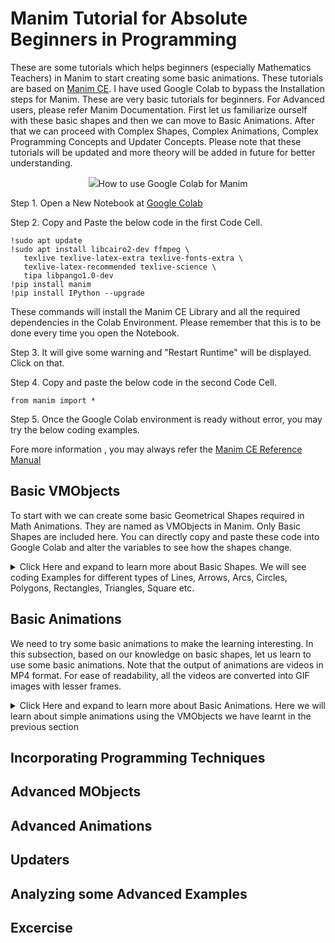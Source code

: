 # Manim Tutorial for Absolute Beginners in Programming
These are some tutorials which helps beginners (especially Mathematics Teachers) in Manim to start creating some basic animations. These tutorials are based on [Manim CE](https://docs.manim.community/).
I have used Google Colab to bypass the Installation steps for Manim. These are very basic tutorials for beginners. For Advanced users, please refer Manim Documentation. First let us familiarize ourself with these basic shapes and then we can move to Basic Animations. After that we can proceed with Complex Shapes, Complex Animations, Complex Programming Concepts and Updater Concepts. Please note that these tutorials will be updated and more theory will be added in future for better understanding.


<p align="center"><img src ="/assets/basic_animations/create.gif /></p> 



## How to use Google Colab for Manim
 Step 1. Open a New Notebook at [Google Colab](https://colab.research.google.com/)
 
 Step 2. Copy and Paste the below code in the first Code Cell.
 ```
!sudo apt update
!sudo apt install libcairo2-dev ffmpeg \
    texlive texlive-latex-extra texlive-fonts-extra \
    texlive-latex-recommended texlive-science \
    tipa libpango1.0-dev
!pip install manim
!pip install IPython --upgrade
```

These commands will install the Manim CE Library and all the required dependencies in the Colab Environment. Please remember that this is to be done every time you open the Notebook.

Step 3. It will give some warning and "Restart Runtime" will be displayed. Click on that.

Step 4. Copy and paste the below code in the second Code Cell.

```
from manim import *
```
Step 5. Once the Google Colab environment is ready without error, you may try the below coding examples.

Fore more information , you may always refer the [Manim CE Reference Manual](https://docs.manim.community/en/stable/reference.html)

## Basic VMObjects
To start with we can create some basic Geometrical Shapes required in Math Animations. They are named as VMObjects in Manim. Only Basic Shapes are included here. You can directly copy and paste these code into Google Colab and alter the variables to see how the shapes change.

<details>
<summary> Click Here and expand to learn more about Basic Shapes. We will see coding Examples for different types of Lines, Arrows, Arcs, Circles, Polygons, Rectangles, Triangles, Square etc. </summary>
    
## 1. Lines
### Example 1

```
%%manim -qm -v WARNING LineExample1

class LineExample1(Scene):
    def construct(self):

      line1=Line(1*RIGHT,1*LEFT)
      self.add(line1)
```
![LineExample1](https://github.com/sajanpphilip/manim_fundamentals/assets/104676396/b68b6967-39f1-4bab-9108-d8f3c684f441.PNG)

### Example 2

```
%%manim -qm -v WARNING LineExample2

class LineExample2(Scene):
    def construct(self):

      line1=Line([0,0,0], [2,2,2])
      self.add(line1)
```
![LineExample2](https://github.com/sajanpphilip/manim_fundamentals/assets/104676396/7e5cb674-9814-453e-9c4c-99f7b7b38442)


### Example 3

```
%%manim -qm -v WARNING LineExample3

class LineExample3(Scene):
    def construct(self):

      dot1=Dot(UP)
      dot2=Dot(DOWN)
      line=Line(dot1,dot2)
      self.add(dot1,dot2,line)
```
![LineExample3](https://github.com/sajanpphilip/manim_fundamentals/assets/104676396/5cdab846-394f-4ef9-8405-91a865306b88)

### Exampele 4

```
%%manim -qm -v WARNING LineExample4

class LineExample4(Scene):
    def construct(self):

      circle1=Circle(radius=1).move_to(2*RIGHT)
      circle2=Circle(radius=2).move_to(2*LEFT)
      line=Line(circle1.get_center(),circle2.get_center())
      self.add(circle1,circle2,line)

````
![LineExample4](https://github.com/sajanpphilip/manim_fundamentals/assets/104676396/ed76c834-1b85-465c-824c-5889a85b61c1) 

### Line Example 5

```
%%manim -qm -v WARNING LineExample5

class LineExample5(Scene):
    def construct(self):

      dot1=Dot(UP)
      dot2=Dot(DOWN)
      dot3=Dot(2*RIGHT, color = RED)
      line=Line(dot1,dot2)
      proj_point = line.get_projection(dot3.get_center()) # dot3.get_center() is used to get the exact coordinate
      dot4= Dot(proj_point, color = RED)
      proj_line = Line(dot3.get_center(),proj_point, color = BLUE)
      self.add(dot1,dot2,dot3,dot4,line,proj_line)

```
![Example 5](https://github.com/sajanpphilip/manim_fundamentals/assets/104676396/21e0fcf9-86ce-4695-85fb-a5bf6f903341)

### Line Example 6

```
%%manim -qm -v WARNING LineExample6

class LineExample6(Scene):
    def construct(self):

      square1=Square(side_length = 2.0, color = RED).shift(2*RIGHT)
      square2=Square(side_length = 1.0, color = BLUE).shift(2*LEFT)
      line=Line(square1.get_corner(UR),square2.get_edge_center(DOWN))
      self.add(square1,square2,line)

```
![Example 6](https://github.com/sajanpphilip/manim_fundamentals/assets/104676396/f116f199-1068-4a47-a952-7cc6b874e575)


### Line Example 7

```
%%manim -qm -v WARNING LineExample7

class LineExample7(Scene):
    def construct(self):

      line1 = Line()
      line2 = Line()
      line3 = Line()
      line4 = Line()
      lines = VGroup(line1, line2, line3, line4).arrange(DOWN, buff=1)
      self.add(lines)
```
![Example 7](https://github.com/sajanpphilip/manim_fundamentals/assets/104676396/8fe125c1-6977-4400-873d-eec82a8b3dc0)

### Line Example 8

```
%%manim -qm -v WARNING LineExample8

class LineExample8(Scene):
    def construct(self):

      line1 = Line(color = PURPLE, stroke_width = 40)
      line2 = Line(color = BLUE_D, stroke_width = 40)
      line3 = Line(color = BLUE_C,stroke_width = 40)
      line4 = Line(color = GREEN_D, stroke_width = 40)
      line5 = Line(color = YELLOW_C, stroke_width = 40)
      line6 = Line(color = GOLD, stroke_width = 40)
      line7 = Line (color = RED, stroke_width = 40)
      lines = VGroup(line1, line2, line3, line4, line5, line6,line7).arrange(DOWN, buff = 0.4)
      self.add(lines)
```
![Example 8](https://github.com/sajanpphilip/manim_fundamentals/assets/104676396/cc53d50d-4941-4561-84e6-14995338ff25)

  
## 1.1 Dashed Lines
### Example 1
```
%%manim -qm -v WARNING DashedLineExample1 

class DashedLineExample1(Scene):
    def construct(self):

      dashed_line1 = DashedLine(2*UL, 2*UR)
      dashed_line2 = DashedLine(2*LEFT, 2*RIGHT, dash_length = 0.5)      
      dashed_line3 = DashedLine(2*DL, 2*DR, dash_length = 0.5, dashed_ratio = 0.9)
      dashed_line4 = DashedLine(dashed_line1.get_end(),dashed_line2.get_start())
      dashed_line5 = DashedLine(dashed_line2.get_last_handle(), dashed_line3.get_first_handle())


      self.add(dashed_line1, dashed_line2, dashed_line3,dashed_line4, dashed_line5)
```
![Dashed_Line Example 1](https://github.com/sajanpphilip/manim_fundamentals/assets/104676396/d7ad2f0e-84c3-4067-a67b-00f01f8bb477)





## 1.2 Arrow
### Example 1 

```
%%manim -qm -v WARNING ArrowExample1 

class ArrowExample1(Scene):
   def construct(self):

      arrow1 = Arrow(stroke_width=5, buff=0.1, max_tip_length_to_length_ratio=0.1, max_stroke_width_to_length_ratio=5, start=UL, end = UR, color = RED)
      arrow2 = Arrow(stroke_width=10, buff=0.2, max_tip_length_to_length_ratio=0.25, max_stroke_width_to_length_ratio=10, start = LEFT, end = RIGHT, color = BLUE)
      arrow3 = Arrow(stroke_width=20, buff=0.4, max_tip_length_to_length_ratio=0.5, max_stroke_width_to_length_ratio=20, start = DL, end = DR, color = GREEN)
      

      self.add(arrow1, arrow2, arrow3)
```
![Arrow](https://github.com/sajanpphilip/manim_fundamentals/assets/104676396/3368c97b-2071-494f-b016-d4a383bc73a6)

## 1.3 Double Arrow
### Example 1
```
%%manim -qm -v WARNING DoubleArrowExample1 

class DoubleArrowExample1(Scene):
   def construct(self):

      double_arrow1 = DoubleArrow(stroke_width=5, buff=0.1, max_tip_length_to_length_ratio=0.1, max_stroke_width_to_length_ratio=5, start=UL, end = UR, color = RED)
      double_arrow2 = DoubleArrow(stroke_width=10, buff=0.2, max_tip_length_to_length_ratio=0.25, max_stroke_width_to_length_ratio=10, start = LEFT, end = RIGHT, color = BLUE)
      double_arrow3 = DoubleArrow(stroke_width=20, buff=0.4, max_tip_length_to_length_ratio=0.5, max_stroke_width_to_length_ratio=20, start = DL, end = DR, color = GREEN)
      

      self.add(double_arrow1, double_arrow2, double_arrow3)
```
![doublearrow](https://github.com/sajanpphilip/manim_fundamentals/assets/104676396/c719d7e1-659b-4ce9-bd99-a436b57cfb15)

## 1.4 Tangent Line
### Example 1

```
%%manim -qm -v WARNING TangentLineExample1 

class TangentLineExample1(Scene):
    def construct(self):
      
        circle = Circle(radius=3)
        line_1 = TangentLine(circle, alpha = 0.0, length = 5, color=RED) 
        line_2 = TangentLine(circle, alpha = 0.25, length = 5, color=BLUE)
        line_3 = TangentLine(circle, alpha = 0.5, length = 5, color = GREEN) 
        line_4 = TangentLine(circle, alpha = 0.75, length = 5, color = YELLOW) 

        self.add(circle, line_1, line_2, line_3, line_4)
```
![Tangent Line](https://github.com/sajanpphilip/manim_fundamentals/assets/104676396/86620eaa-be69-4dec-8cdc-73d973daa0c7)

## 2. Arc
### Example 1

```
%%manim -qm -v WARNING ArcExample1 

class ArcExample1(Scene):
    def construct(self):
        arc1 = Arc(radius=1.0, start_angle=0, angle = 3*PI/4.0, num_components=15, arc_center=2*RIGHT)
        line1= Line(arc1.get_center(), arc1.get_start(), color = YELLOW)
        line2 = Line(arc1.get_center(), arc1.get_end(), color = BLUE)
        

        self.add(arc1,line1, line2)
```

![arc](https://github.com/sajanpphilip/manim_fundamentals/assets/104676396/ca1b96ce-5df2-4569-914d-ea4757d1b76a)

## 2.1 Circle
### Example 1

```
%%manim -qm -v WARNING CircleExample1

class CircleExample1(Scene):
    def construct(self):
      
        circle_1 = Circle(radius=1.0, color = BLUE).move_to(2*RIGHT)
        circle_2 = Circle(radius=1.5, color=RED).next_to(circle_1, buff=0.5)
        circle_3 = Circle(radius=1.0, color=GOLD, fill_opacity=0.5)
        circle_4 = Circle(radius = 0.5, color = WHITE)
        circle_5 = Circle(radius = 0.5, color = GREEN)
        circle_6 = Circle(radius = 0.5, color = PURPLE)
        circle_7 = Circle.from_three_points(2*LEFT,2*DOWN,1*LEFT)
        circ_group = Group(circle_4, circle_5, circle_6).arrange(buff=0.5).move_to(2*UP)


        self.add(circle_1, circle_2, circle_3, circle_4, circ_group, circle_7)
```
![circle](https://github.com/sajanpphilip/manim_fundamentals/assets/104676396/a866d6ff-8538-4edb-80ae-b421a4167b31)

### Example 2

```
%%manim -qm -v WARNING CircleExample2

class CircleExample2(Scene):
    def construct(self):
      
        circle_1 = Circle(radius=3.0, color = BLUE).move_to(2*RIGHT)
        p1 = circle_1.point_at_angle(PI/2.0)
        p2 = circle_1.point_at_angle(3*PI/2.0)
        p3 = circle_1.point_at_angle(PI)
        p4 = circle_1.point_at_angle(0)
        line1 = Line(p1,p2, color = RED)
        line2 = Line(p3,p4, color = GREEN)

        self.add(circle_1, line1, line2)
```
![circle 2](https://github.com/sajanpphilip/manim_fundamentals/assets/104676396/a1b05d9e-69d3-4b83-a1fa-7ad3d5f157c3)

### Example 3

```
%%manim -qm -v WARNING CircleExample3

class CircleExample3(Scene):
    def construct(self):

      triangle1 = Triangle (color = RED).move_to(5*LEFT)
      circle_1 = Circle(color = WHITE).surround(triangle1,buffer_factor=1.5)
      triangle2 = Triangle (color= BLUE).move_to(2*LEFT)
      circle_2 = Circle(color = GREEN).surround(triangle2,buffer_factor = 0.25)
      line = Line(0.5*LEFT, 0.5*RIGHT)
      circle_3 = Circle(color = GOLD).surround(line)
      square1 = Square(side_length=1.0).move_to(2*RIGHT)
      circle_4 = Circle(color = BLUE).surround(square1,buffer_factor=1.5)
      square2 = Square(side_length=1.0).move_to(5*RIGHT)
      circle_5 = Circle(color = YELLOW).surround(square2,buffer_factor=0.25)

      self.add(triangle1, triangle2, line, square1, square2, circle_1, circle_2, circle_3, circle_4, circle_5)
```

![circle 3](https://github.com/sajanpphilip/manim_fundamentals/assets/104676396/a75c12eb-0d9a-4794-9770-aba775b65f01)
## 2.2 Ellipse

### Example 1
```
%%manim -qm -v WARNING EllipseExample1

class EllipseExample1(Scene):
    def construct(self):
        ellipse_1 = Ellipse(width=2.0, height=4.0, color=RED,).move_to(2*LEFT)
        ellipse_2 = Ellipse(width=4.0, height=3.0, color=BLUE, fill_color= BLUE, fill_opacity = 0.5).move_to(2*UR)
        
        self.add(ellipse_1,ellipse_2)
```
![ellipse example](https://github.com/sajanpphilip/manim_fundamentals/assets/104676396/4cfd6599-b383-417b-88ed-1e875a07c8ba)


## 2.3 ArcBetweenPoints

### Example 1
```
%%manim -qm -v WARNING ArcBetweenPointsExample1

class ArcBetweenPointsExample1(Scene):
    def construct(self):
      arc1=ArcBetweenPoints(start = 2.0*RIGHT, end = 2.0*UP, stroke_color = RED, stroke_width = 2.0)
      arc2=ArcBetweenPoints(start = 3.0*LEFT, end = ORIGIN, stroke_color = BLUE)
      arc3=ArcBetweenPoints(start = 1.0*UP, end = 1.0*LEFT,radius=7.0, color = GREEN)
      arc4 = ArcBetweenPoints(start = 1*RIGHT, end = 2.5*UP, angle = 3.14, color = PURPLE)
      self.add(arc1,arc2,arc3,arc4)
```

![arcpoints](https://github.com/sajanpphilip/manim_fundamentals/assets/104676396/f3d75bdf-18e8-4929-8f71-292b6df00067)

## 2.4 CurvedArrow

### Example 1
```
%%manim -qm -v WARNING CurvedArrowExample1

class CurvedArrowExample1(Scene):
   def construct(self):

      c_arrow1 = CurvedArrow(stroke_width=5,start_point=UL, end_point = UR, color = RED)
      c_arrow2 = CurvedArrow(stroke_width=10,start_point = LEFT, end_point = RIGHT, color = BLUE)
      c_arrow3 = CurvedArrow(stroke_width=20, start_point = DL, end_point = DR, color = GREEN)


      self.add(c_arrow1, c_arrow2, c_arrow3)
```
![carrow](https://github.com/sajanpphilip/manim_fundamentals/assets/104676396/e3a2339e-3596-4cc9-b0b7-f245e738a7af)

## 2.5 CurvedDoubleArrow

```
%%manim -qm -v WARNING CurvedDoubleArrowExample1

class CurvedDoubleArrowExample1(Scene):
   def construct(self):

      cd_arrow1 = CurvedDoubleArrow(stroke_width=5,start_point=UL, end_point = UR, color = RED)
      cd_arrow2 = CurvedDoubleArrow(stroke_width=10,start_point = LEFT, end_point = RIGHT, color = BLUE)
      cd_arrow3 = CurvedDoubleArrow(stroke_width=20, start_point = DL, end_point = DR, color = GREEN)


      self.add(cd_arrow1, cd_arrow2, cd_arrow3)
```

 ![cdarrow](https://github.com/sajanpphilip/manim_fundamentals/assets/104676396/042a7ed8-7deb-4715-ab09-99f60da52e8b)

 ## 2.6 Annulus
 ```
%%manim -qm -v WARNING AnnulusExample1

class AnnulusExample1(Scene):
    def construct(self):

        annulus_1 = Annulus(inner_radius=1, outer_radius=2).shift(1*UL)
        annulus_2 = Annulus(inner_radius=0.5, outer_radius=0.9, color=RED, fill_opacity = 0.5, stroke_width=3).next_to(annulus_1, RIGHT)
        
        self.add(annulus_1, annulus_2)

```
![annulus](https://github.com/sajanpphilip/manim_fundamentals/assets/104676396/a6d6d1a8-cc4c-4bb6-8eb8-397adc16a19e)


## 2.7  Dot

```
%%manim -qm -v WARNING DotExample1

class DotExample1(Scene):
    def construct(self):

        dot1 = Dot(point=2*LEFT, radius=0.1, stroke_width=2, fill_opacity=0.5, color=BLUE)
        dot2 = Dot(point = 2*RIGHT, color = GREEN)
        l_dot3 = LabeledDot(Text("ii", color=BLUE))
        l_dot4 = LabeledDot(Text("3", color = WHITE, font_size = 15), radius = 0.2, fill_opacity = 0.5).next_to(dot1)
        l_dot5 = LabeledDot(MathTex("x", color = GOLD)).next_to(dot2)
        a_dot6 = AnnotationDot(radius = 1.0, stroke_width = 2, stroke_color = RED, fill_color = RED, fill_opacity=0.2)
        

        
        self.add(dot1,dot2,l_dot3,l_dot4, l_dot5, a_dot6)
```
![dot](https://github.com/sajanpphilip/manim_fundamentals/assets/104676396/8b81bc6e-d309-4da4-8840-598a4dcd9c14)

## 3. Polygram
```
%%manim -qm -v WARNING PolygramExample

class PolygramExample(Scene):
    def construct(self):

      polygram = Polygram([[0, 2, 0],[1, 3, 1], [3, -1, 0], [3, -1, 0],[1, 2, 3],[2, -3, 2]],
                            [[-1, -1, 2],[1, -3, 2],[2, -1, 2]],color = RED)

      self.add(polygram)
```

![polygram](https://github.com/sajanpphilip/manim_fundamentals/assets/104676396/8032e274-4d53-441e-9646-6bd3c8e8cd31)

## 3.1 Regular Polygram
```%%manim -qm -v WARNING RegularPolygramExample

class RegularPolygramExample(Scene):
    def construct(self):
        pentagram = RegularPolygram(5, radius=2)
        hexagram = RegularPolygram(6, radius = 2.5, density = 2, start_angle=3*PI/4.0, color = RED).next_to(pentagram)
        decagram = RegularPolygram(10, radius = 2.5, density = 4, start_angle=PI/4.0, color = GREEN).next_to(pentagram, LEFT)
        
        self.add(pentagram, hexagram, decagram)
```
![regpolygram](https://github.com/sajanpphilip/manim_fundamentals/assets/104676396/ff0f3ed4-3d00-4965-b729-caef190c3c20)

## 3.2 Polygon
```
%%manim -qm -v WARNING PolygonExample

class PolygonExample(Scene):
    def construct(self):

      polygon = Polygon([0, 2, 0],[1,3,1], [3, -1, 0], [3, -1, 0],[1, 1, 3],[2, -3,2 ],color = RED)

      self.add(polygon)
```
![polygon](https://github.com/sajanpphilip/manim_fundamentals/assets/104676396/b5dee489-edc3-4378-a6ce-e2390eaed29a)

## 3.3 Regular Polygon

```
%%manim -qm -v WARNING RegularPolygonExample

class RegularPolygonExample(Scene):
    def construct(self):
        poly_1 = RegularPolygon(n=6)
        poly_2 = RegularPolygon(n=6, start_angle=30*DEGREES, color=GREEN, radius = 2).next_to(poly_1, LEFT)
        poly_3 = RegularPolygon(n=10, color=RED, radius = 1.5, fill_color = GOLD, fill_opacity = 0.5).next_to(poly_1, RIGHT)

        self.add(poly_1,poly_2,poly_3)
```
![regpolygon](https://github.com/sajanpphilip/manim_fundamentals/assets/104676396/740ca596-2d79-4d5c-b635-d89cbe322384)

## 3.4 Triangle
```
%%manim -qm -v WARNING TriangleExample

class TriangleExample(Scene):
    def construct(self):
        triangle_1 = Triangle()
        triangle_2 = Triangle(color=RED, fill_color = RED, fill_opacity = 0.5, stroke_color = WHITE, stroke_width = 5.0).scale(2).rotate(45*DEGREES).next_to(triangle_1)
        self.add(triangle_1, triangle_2)
```

![triangle](https://github.com/sajanpphilip/manim_fundamentals/assets/104676396/a344eb16-734e-4b7e-b073-72293746f401)

## 3.5 Rectangle

```
%%manim -qm -v WARNING RectangleExample

class RectangleExample(Scene):
    def construct(self):

        rect1 = Rectangle(width=4.0, height=2.0, grid_xstep=1.0, grid_ystep=1)
        rect2 = Rectangle(width=3.0, height=2.0, color = RED, fill_opacity = 0.5). next_to(rect1, LEFT)
        r_rect3 = RoundedRectangle(corner_radius = 0.2, width=4.0, height=1.0, color = BLUE, fill_opacity = 0.2). next_to(rect1, LEFT).next_to(rect1,RIGHT)

        self.add(rect1,rect2, r_rect3)
```
![rectangle](https://github.com/sajanpphilip/manim_fundamentals/assets/104676396/3a8bb69a-48fc-454c-8216-5f2f540b54fa)

## 3.6  Square
```
%%manim -qm -v WARNING SquareExample

class SquareExample(Scene):
    def construct(self):

        square_1 = Square(side_length=2.0)
        square_2 = Square(side_length=3.0, color=RED).next_to(square_1, LEFT)
        square_3 = Square(side_length=1.0, color = BLUE, fill_opacity = 0.2).next_to(square_1, RIGHT)

        self.add(square_1, square_2, square_3)
```
![square](https://github.com/sajanpphilip/manim_fundamentals/assets/104676396/1c7e666d-c0f4-4edc-9412-22b0fb34f5c3)

## 3.7 Star
```
%%manim -qm -v WARNING StarExample

class StarExample(Scene):
    def construct(self):
        star1 = Star(7, outer_radius = 2.0, density = 2, color=RED)
        star2 = Star(8, outer_radius = 2.0, density = 3, color=PURPLE).next_to(star1, RIGHT)
        star3 = Star(9, outer_radius = 1.0, density = 4, color = GOLD, fill_opacity = 0.3 ).next_to(star1, LEFT)
        
        self.add(star1,star2,star3)
```

![star](https://github.com/sajanpphilip/manim_fundamentals/assets/104676396/17be2a45-cf7e-4460-b695-d955091aaaa7)

</details>

## Basic Animations
We need to try some basic animations to make the learning interesting. In this subsection, based on our knowledge on basic shapes, let us learn to use some basic animations. Note that the output of animations are videos in MP4 format. For ease of readability, all the videos are converted into GIF images with lesser frames.

<details>
<summary> Click Here and expand to learn more about Basic Animations. Here we will learn about simple animations using the VMObjects we have learnt in the previous section </summary>
    
## 1. FadeIn

### Example 1

```
%%manim -qm -v WARNING FadeInExample1

class FadeInExample1(Scene):
    def construct(self):

        sq1 = Square(color=BLUE, fill_opacity = 0.5)
        sq2 = Square(color=GREEN, fill_opacity = 0.5).next_to(sq1)
        sq3 = Square(color=YELLOW, fill_opacity = 0.5).next_to(sq1,LEFT)
        sq4 = Square(color = RED, fill_opacity = 0.5).next_to(sq1, DOWN)
        dot = Dot(3.5*UL)
        
        self.play(FadeIn(sq1))
        self.wait()
        self.play(FadeIn(sq2,shift=UP))
        self.wait()
        self.add(dot)
        self.wait()
        self.play(FadeIn(sq3,target_position = dot))
        self.wait()
        self.play(FadeIn(sq4, scale = 2.0))
        self.wait()
```
![anim](https://github.com/sajanpphilip/manim_fundamentals/assets/104676396/a3b27226-88c4-4407-adff-1bd0e35cb7d1)

## 2. FadeOut

### Example 1
```
%%manim -qm -v WARNING FadeInExample1

class FadeInExample1(Scene):
    def construct(self):

        sq1 = Square(color=BLUE, fill_opacity = 0.5)
        sq2 = Square(color=GREEN, fill_opacity = 0.5).next_to(sq1)
        sq3 = Square(color=YELLOW, fill_opacity = 0.5).next_to(sq1,LEFT)
        sq4 = Square(color = RED, fill_opacity = 0.5).next_to(sq1, DOWN)
        dot = Dot(3.5*UL)
        
        self.add(sq1,sq2,sq3,sq4,dot)
        self.wait()
        self.play(FadeOut(sq1))
        self.wait()
        self.play(FadeOut(sq2,shift=DOWN))
        self.wait()
        self.add(dot)
        self.wait()
        self.play(FadeOut(sq3,target_position = dot))
        self.wait()
        self.play(FadeOut(sq4, scale = 2.0))
        self.wait()
```
![fadeout gif](https://github.com/sajanpphilip/manim_fundamentals/assets/104676396/b900482a-022c-452f-8c67-00972faa91ae)

## 3. Create

### Example 1
```
%%manim -qm -v WARNING CreateExample1

class CreateExample1(Scene):
    def construct(self):

        sq1 = Square(color=BLUE, fill_opacity = 0.5)
        sq2 = Square(color=GREEN, fill_opacity = 0.5).next_to(sq1)
        sq3 = Square(color=YELLOW, fill_opacity = 0.5).next_to(sq1,LEFT)
        sq4 = Square(color = RED, fill_opacity = 0.5).next_to(sq1, DOWN)

        self.play(Create(sq1))
        self.play(Create(sq2))
        self.play(Create(sq3))
        self.play(Create(sq4))

        self.wait()
```
![create](https://github.com/sajanpphilip/manim_fundamentals/assets/104676396/ac4085b8-1ed2-4443-84e1-7640e51930c8)

## 4.  Uncreate

### Example 1

```
%%manim -qm -v WARNING UnCreateExample1

class UnCreateExample1(Scene):
    def construct(self):

        sq1 = Square(color=BLUE, fill_opacity = 0.5)
        sq2 = Square(color=GREEN, fill_opacity = 0.5).next_to(sq1)
        sq3 = Square(color=YELLOW, fill_opacity = 0.5).next_to(sq1,LEFT)
        sq4 = Square(color = RED, fill_opacity = 0.5).next_to(sq1, DOWN)


        self.add(sq1,sq2,sq3,sq4)
        self.play(Uncreate(sq1))
        self.play(Uncreate(sq2))
        self.play(Uncreate(sq3))
        self.play(Uncreate(sq4))

        self.wait()
```
![uncreate](https://github.com/sajanpphilip/manim_fundamentals/assets/104676396/b5a148cd-abfb-473c-8920-fef014751677)

## 5. Show Passing Flash

### Example 1
```
%%manim -qm -v WARNING ShowPasssingFlashExample1

class ShowPasssingFlashExample1(Scene):
    def construct(self):

        sq1 = Square(color = BLUE)
        sq2 = Square(color = GREEN).next_to(sq1)
        sq3 = Square(color = GRAY).next_to(sq1,LEFT)
        sq4 = Square(color = RED).next_to(sq1, DOWN)

        self.add(sq1,sq2,sq3,sq4)

        self.play(ShowPassingFlash(sq1.copy().set_color(WHITE)), run_time = 3)
        self.play(ShowPassingFlash(sq2.copy().set_color(WHITE)), run_time = 3)
        self.play(ShowPassingFlash(sq3.copy().set_color(WHITE)), run_time = 3)
        self.play(ShowPassingFlash(sq4.copy().set_color(WHITE)), run_time = 3)

        self.wait()

```
![flash](https://github.com/sajanpphilip/manim_fundamentals/assets/104676396/6ad4a6f3-6db1-460a-be49-be95bf521817)


## 6. Draw Boarder Then Fill

### Example 1

```
%%manim -qm -v WARNING DrawBoarderThenFillExample1

class DrawBoarderThenFillExample1(Scene):
    def construct(self):

        sq1 = Square(color=BLUE, fill_opacity = 0.5)
        sq2 = Square(color=GREEN, fill_opacity = 0.5).next_to(sq1)
        sq3 = Square(color=YELLOW, fill_opacity = 0.5).next_to(sq1,LEFT)
        sq4 = Square(color = RED, fill_opacity = 0.5).next_to(sq1, DOWN)

        self.play(DrawBorderThenFill(sq1))
        self.play(DrawBorderThenFill(sq2))
        self.play(DrawBorderThenFill(sq3))
        self.play(DrawBorderThenFill(sq4))

        self.wait()

```
![drawnfill](https://github.com/sajanpphilip/manim_fundamentals/assets/104676396/414df73d-5223-463d-b988-2de6749ff095)


## 7. Rotating

### Example 1
```
%%manim -qm -v WARNING RotatingExample1

class RotatingExample1(Scene):
    def construct(self):

        sq1 = Square(color=BLUE, fill_opacity = 0.5)

        self.play(Rotating(sq1))

        self.wait()
```

![rotating](https://github.com/sajanpphilip/manim_fundamentals/assets/104676396/c30512dd-62b6-44b6-bbec-e40c04df4a56)


## 8. Spiral In

### Example 1
```
%%manim -qm -v WARNING SpiralIn1

class SpiralIn1(Scene):
    def construct(self):

        sq1 = Square(color=BLUE, fill_opacity = 0.5)
        sq2 = Square(color=GREEN, fill_opacity = 0.5).next_to(sq1)
        sq3 = Square(color=YELLOW, fill_opacity = 0.5).next_to(sq1,LEFT)
        sq4 = Square(color = RED, fill_opacity = 0.5).next_to(sq1, DOWN)
        sq5 = Square(color = GRAY, fill_opacity = 0.5)
        sq_group = (Group(sq1,sq2,sq3,sq4,sq5))

        self.play(SpiralIn(sq_group))

        self.wait()
```
![spiralin](https://github.com/sajanpphilip/manim_fundamentals/assets/104676396/e413f6f7-ae17-415a-890b-2b6bb4a73168)


## 9. Wiggle

### Example 1
```
%%manim -qm -v WARNING WiggleExample1

class WiggleExample1(Scene):
    def construct(self):

        sq1 = Square(color=BLUE, fill_opacity = 0.5).scale(2.0)

        self.play(Wiggle(sq1))

        self.wait()
```
![wiggle](https://github.com/sajanpphilip/manim_fundamentals/assets/104676396/8c19e966-d07b-40dc-9bc6-83dab681e182)


</details>

## Incorporating Programming Techniques

## Advanced MObjects

## Advanced Animations

## Updaters

## Analyzing some Advanced Examples

## Excercise
